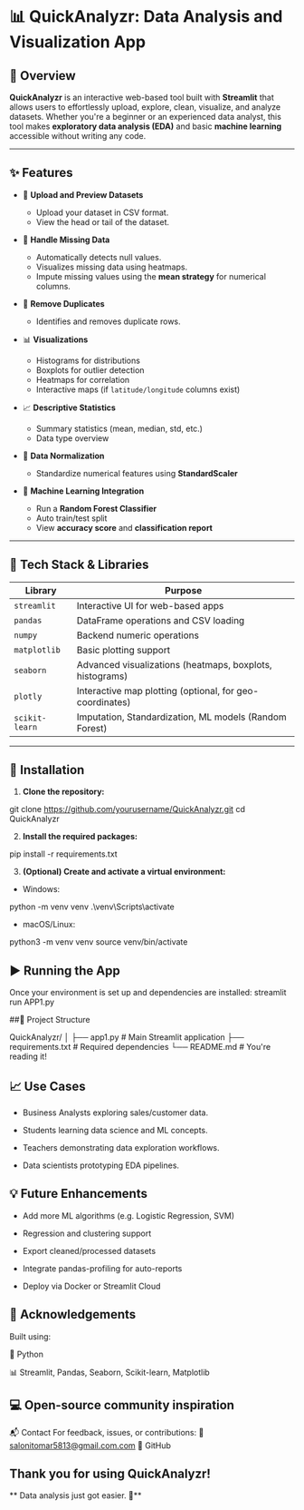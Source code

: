 # 📊 QuickAnalyzr: Data Analysis and Visualization App

## 🚀 Overview

**QuickAnalyzr** is an interactive web-based tool built with **Streamlit** that allows users to effortlessly upload, explore, clean, visualize, and analyze datasets. Whether you're a beginner or an experienced data analyst, this tool makes **exploratory data analysis (EDA)** and basic **machine learning** accessible without writing any code.

---

## ✨ Features

- 📂 **Upload and Preview Datasets**
  - Upload your dataset in CSV format.
  - View the head or tail of the dataset.
  
- 🧼 **Handle Missing Data**
  - Automatically detects null values.
  - Visualizes missing data using heatmaps.
  - Impute missing values using the **mean strategy** for numerical columns.

- 🔁 **Remove Duplicates**
  - Identifies and removes duplicate rows.

- 📊 **Visualizations**
  - Histograms for distributions
  - Boxplots for outlier detection
  - Heatmaps for correlation
  - Interactive maps (if `latitude/longitude` columns exist)

- 📈 **Descriptive Statistics**
  - Summary statistics (mean, median, std, etc.)
  - Data type overview

- 🧪 **Data Normalization**
  - Standardize numerical features using **StandardScaler**

- 🤖 **Machine Learning Integration**
  - Run a **Random Forest Classifier**
  - Auto train/test split
  - View **accuracy score** and **classification report**

---


## 🧠 Tech Stack & Libraries

| Library        | Purpose                                                    |
|----------------|------------------------------------------------------------|
| `streamlit`    | Interactive UI for web-based apps                          |
| `pandas`       | DataFrame operations and CSV loading                       |
| `numpy`        | Backend numeric operations                                 |
| `matplotlib`   | Basic plotting support                                     |
| `seaborn`      | Advanced visualizations (heatmaps, boxplots, histograms)   |
| `plotly`       | Interactive map plotting (optional, for geo-coordinates)   |
| `scikit-learn` | Imputation, Standardization, ML models (Random Forest)     |

---

## 🧰 Installation

1. **Clone the repository:**

git clone https://github.com/yourusername/QuickAnalyzr.git
cd QuickAnalyzr


2. **Install the required packages:**

pip install -r requirements.txt

3. **(Optional) Create and activate a virtual environment:**

- Windows:

python -m venv venv
.\venv\Scripts\activate

- macOS/Linux:

python3 -m venv venv
source venv/bin/activate


## ▶️ Running the App
Once your environment is set up and dependencies are installed:
streamlit run APP1.py


##🧩 Project Structure

QuickAnalyzr/
│
├── app1.py               # Main Streamlit application
├── requirements.txt      # Required dependencies
└── README.md             # You're reading it!


## 📈 Use Cases
- Business Analysts exploring sales/customer data.

- Students learning data science and ML concepts.

- Teachers demonstrating data exploration workflows.

- Data scientists prototyping EDA pipelines.


## 💡 Future Enhancements
- Add more ML algorithms (e.g. Logistic Regression, SVM)

- Regression and clustering support

- Export cleaned/processed datasets

- Integrate pandas-profiling for auto-reports

- Deploy via Docker or Streamlit Cloud


## 🙏 Acknowledgements
Built using:

🐍 Python

📊 Streamlit, Pandas, Seaborn, Scikit-learn, Matplotlib

## 💻 Open-source community inspiration

📬 Contact
For feedback, issues, or contributions:
📧 salonitomar5813@gmail.com.com
🔗 GitHub

## Thank you for using QuickAnalyzr!
** Data analysis just got easier. 🚀**